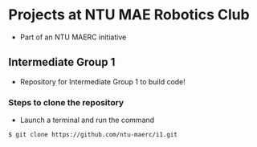 # Projects at NTU MAE Robotics Club

* Part of an NTU MAERC initiative

## Intermediate Group 1

* Repository for Intermediate Group 1 to build code!

### Steps to clone the repository
* Launch a terminal and run the command  
```
$ git clone https://github.com/ntu-maerc/i1.git 
```
